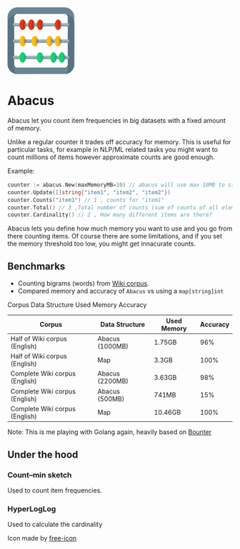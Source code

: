 <img src="https://raw.githubusercontent.com/dav009/abacus/master/199506.svg?sanitize=true"  width="150px" >

# Abacus

Abacus let you count item frequencies in big datasets with a fixed amount of memory.

Unlike a regular counter it trades off accuracy for memory.
This is useful for particular tasks, for example in NLP/ML related tasks you might want to count millions of items
however approximate counts are good enough.

Example:

```go
counter := abacus.New(maxMemoryMB=10) // abacus will use max 10MB to store your counts
counter.Update([]string{"item1", "item2", "item2"})
counter.Counts("item1") // 1 , counts for "item1"
counter.Total() // 3 ,Total number of counts (sum of counts of all elements)
counter.Cardinality() // 2 , How many different items are there?
```

Abacus lets you define how much memory you want to use and you go from there counting items.
Of course there are some limitations, and if you set the memory threshold too low, you might get innacurate counts.

## Benchmarks

- Counting bigrams (words) from [Wiki corpus](http://www.cs.upc.edu/~nlp/wikicorpus/).
- Compared memory and accuracy of `Abacus` vs using a `map[string]int`


Corpus Data Structure Used Memory Accuracy

| Corpus  | Data Structure  | Used Memory     | Accuracy  |
|---------|-----------------|-----------------|-----------|
| Half of Wiki corpus (English)   | Abacus (1000MB) |  1.75GB    | 96%  |
| Half of Wiki corpus (English)   | Map       |  3.3GB    | 100%  |
| Complete Wiki corpus (English)  | Abacus (2200MB) |  3.63GB    | 98%  |
| Complete Wiki corpus (English)  | Abacus (500MB) |   741MB   | 15%  |
| Complete Wiki corpus (English)  | Map       |  10.46GB    | 100%  |

Note: This is me playing with Golang again, heavily based on [Bounter](https://github.com/RaRe-Technologies/bounter)




## Under the hood

### Count–min sketch

Used to count item frequencies.

### HyperLogLog

Used to calculate the cardinality


Icon made by [free-icon](https://www.flaticon.com/free-icon/)
